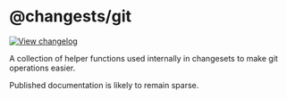 # @changests/git

[![View changelog](https://img.shields.io/badge/changelogs.xyz-Explore%20Changelog-brightgreen)](https://changelogs.xyz/@changesets/git)


A collection of helper functions used internally in changesets to
make git operations easier.

Published documentation is likely to remain sparse.
